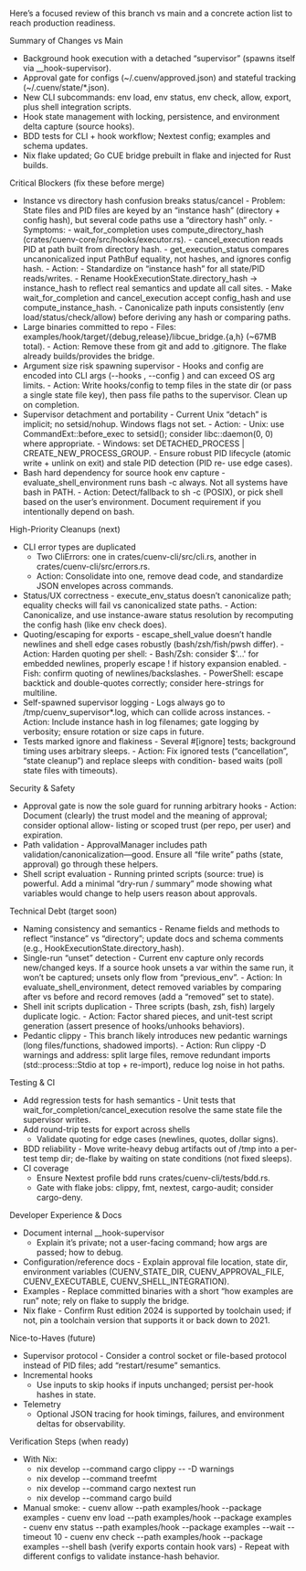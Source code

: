 Here’s a focused review of this branch vs main and a concrete action list to reach production
readiness.

Summary of Changes vs Main

- Background hook execution with a detached “supervisor” (spawns itself via \_\_hook-supervisor).
- Approval gate for configs (~/.cuenv/approved.json) and stateful tracking (~/.cuenv/state/\*.json).
- New CLI subcommands: env load, env status, env check, allow, export, plus shell integration scripts.
- Hook state management with locking, persistence, and environment delta capture (source hooks).
- BDD tests for CLI + hook workflow; Nextest config; examples and schema updates.
- Nix flake updated; Go CUE bridge prebuilt in flake and injected for Rust builds.

Critical Blockers (fix these before merge)

- Instance vs directory hash confusion breaks status/cancel - Problem: State files and PID files are keyed by an “instance hash” (directory + config hash),
  but several code paths use a “directory hash” only. - Symptoms: - wait_for_completion uses compute_directory_hash (crates/cuenv-core/src/hooks/executor.rs). - cancel_execution reads PID at path built from directory hash. - get_execution_status compares uncanonicalized input PathBuf equality, not hashes, and
  ignores config hash. - Action: - Standardize on “instance hash” for all state/PID reads/writes. - Rename HookExecutionState.directory_hash → instance_hash to reflect real semantics and
  update all call sites. - Make wait_for_completion and cancel_execution accept config_hash and use
  compute_instance_hash. - Canonicalize path inputs consistently (env load/status/check/allow) before deriving any hash
  or comparing paths.
- Large binaries committed to repo - Files: examples/hook/target/{debug,release}/libcue_bridge.{a,h} (~67MB total). - Action: Remove these from git and add to .gitignore. The flake already builds/provides the
  bridge.
- Argument size risk spawning supervisor - Hooks and config are encoded into CLI args (--hooks <json>, --config <json>) and can exceed OS
  arg limits. - Action: Write hooks/config to temp files in the state dir (or pass a single state file key),
  then pass file paths to the supervisor. Clean up on completion.
- Supervisor detachment and portability - Current Unix “detach” is implicit; no setsid/nohup. Windows flags not set. - Action: - Unix: use CommandExt::before_exec to setsid(); consider libc::daemon(0, 0) where
  appropriate. - Windows: set DETACHED_PROCESS | CREATE_NEW_PROCESS_GROUP. - Ensure robust PID lifecycle (atomic write + unlink on exit) and stale PID detection (PID re-
  use edge cases).
- Bash hard dependency for source hook env capture - evaluate_shell_environment runs bash -c always. Not all systems have bash in PATH. - Action: Detect/fallback to sh -c (POSIX), or pick shell based on the user’s environment.
  Document requirement if you intentionally depend on bash.

High-Priority Cleanups (next)

- CLI error types are duplicated
  - Two CliErrors: one in crates/cuenv-cli/src/cli.rs, another in crates/cuenv-cli/src/errors.rs.
  - Action: Consolidate into one, remove dead code, and standardize JSON envelopes across commands.
- Status/UX correctness - execute_env_status doesn’t canonicalize path; equality checks will fail vs canonicalized state
  paths. - Action: Canonicalize, and use instance-aware status resolution by recomputing the config hash
  (like env check does).
- Quoting/escaping for exports - escape_shell_value doesn’t handle newlines and shell edge cases robustly (bash/zsh/fish/pwsh
  differ). - Action: Harden quoting per shell: - Bash/Zsh: consider $'...' for embedded newlines, properly escape ! if history expansion
  enabled. - Fish: confirm quoting of newlines/backslashes. - PowerShell: escape backtick and double-quotes correctly; consider here-strings for
  multiline.
- Self-spawned supervisor logging - Logs always go to /tmp/cuenv_supervisor\*.log, which can collide across instances. - Action: Include instance hash in log filenames; gate logging by verbosity; ensure rotation or
  size caps in future.
- Tests marked ignore and flakiness - Several #[ignore] tests; background timing uses arbitrary sleeps. - Action: Fix ignored tests (“cancellation”, “state cleanup”) and replace sleeps with condition-
  based waits (poll state files with timeouts).

Security & Safety

- Approval gate is now the sole guard for running arbitrary hooks - Action: Document (clearly) the trust model and the meaning of approval; consider optional allow-
  listing or scoped trust (per repo, per user) and expiration.
- Path validation - ApprovalManager includes path validation/canonicalization—good. Ensure all “file write” paths
  (state, approval) go through these helpers.
- Shell script evaluation - Running printed scripts (source: true) is powerful. Add a minimal “dry-run / summary” mode
  showing what variables would change to help users reason about approvals.

Technical Debt (target soon)

- Naming consistency and semantics - Rename fields and methods to reflect “instance” vs “directory”; update docs and schema comments
  (e.g., HookExecutionState.directory_hash).
- Single-run “unset” detection - Current env capture only records new/changed keys. If a source hook unsets a var within the same
  run, it won’t be captured; unsets only flow from “previous_env”. - Action: In evaluate_shell_environment, detect removed variables by comparing after vs before and
  record removes (add a “removed” set to state).
- Shell init scripts duplication - Three scripts (bash, zsh, fish) largely duplicate logic. - Action: Factor shared pieces, and unit-test script generation (assert presence of hooks/unhooks
  behaviors).
- Pedantic clippy - This branch likely introduces new pedantic warnings (long files/functions, shadowed imports). - Action: Run clippy -D warnings and address: split large files, remove redundant imports
  (std::process::Stdio at top + re-import), reduce log noise in hot paths.

Testing & CI

- Add regression tests for hash semantics - Unit tests that wait_for_completion/cancel_execution resolve the same state file the supervisor
  writes.
- Add round-trip tests for export across shells
  - Validate quoting for edge cases (newlines, quotes, dollar signs).
- BDD reliability - Move write-heavy debug artifacts out of /tmp into a per-test temp dir; de-flake by waiting on
  state conditions (not fixed sleeps).
- CI coverage
  - Ensure Nextest profile bdd runs crates/cuenv-cli/tests/bdd.rs.
  - Gate with flake jobs: clippy, fmt, nextest, cargo-audit; consider cargo-deny.

Developer Experience & Docs

- Document internal \_\_hook-supervisor
  - Explain it’s private; not a user-facing command; how args are passed; how to debug.
- Configuration/reference docs - Explain approval file location, state dir, environment variables (CUENV_STATE_DIR,
  CUENV_APPROVAL_FILE, CUENV_EXECUTABLE, CUENV_SHELL_INTEGRATION).
- Examples - Replace committed binaries with a short “how examples are run” note; rely on flake to supply
  the bridge.
- Nix flake - Confirm Rust edition 2024 is supported by toolchain used; if not, pin a toolchain version that
  supports it or back down to 2021.

Nice-to-Haves (future)

- Supervisor protocol - Consider a control socket or file-based protocol instead of PID files; add “restart/resume”
  semantics.
- Incremental hooks
  - Use inputs to skip hooks if inputs unchanged; persist per-hook hashes in state.
- Telemetry
  - Optional JSON tracing for hook timings, failures, and environment deltas for observability.

Verification Steps (when ready)

- With Nix:
  - nix develop --command cargo clippy -- -D warnings
  - nix develop --command treefmt
  - nix develop --command cargo nextest run
  - nix develop --command cargo build
- Manual smoke: - cuenv allow --path examples/hook --package examples - cuenv env load --path examples/hook --package examples - cuenv env status --path examples/hook --package examples --wait --timeout 10 - cuenv env check --path examples/hook --package examples --shell bash (verify exports contain
  hook vars) - Repeat with different configs to validate instance-hash behavior.
